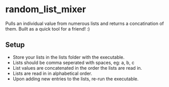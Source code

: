 # random_list_mixer
Pulls an individual value from numerous lists and returns a concatination of
them. Built as a quick tool for a friend! :)

## Setup
- Store your lists in the lists folder with the executable.
- Lists should be comma seperated with spaces, eg: a, b, c
- List values are concatenated in the order the lists are read in.
- Lists are read in in alphabetical order.
- Upon adding new entries to the lists, re-run the executable.
